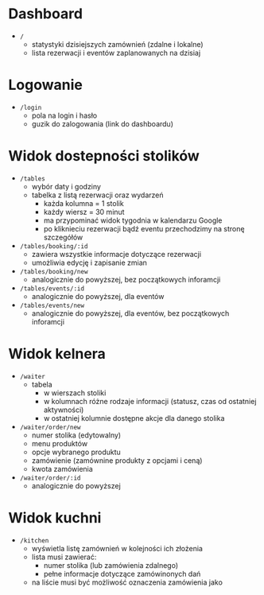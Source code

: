 # Dashboard
- `/`
  - statystyki dzisiejszych zamównień (zdalne i lokalne)
  - lista rezerwacji i eventów zaplanowanych na dzisiaj


# Logowanie
- `/login`
  - pola na login i hasło
  - guzik do zalogowania (link do dashboardu)

# Widok dostepności stolików
- `/tables`
  - wybór daty i godziny
  - tabelka z listą rezerwacji oraz wydarzeń
    - każda kolumna = 1 stolik
    - każdy wiersz = 30 minut
    - ma przypominać widok tygodnia w kalendarzu Google
    - po kliknieciu rezerwacji bądź eventu przechodzimy na stronę szczegółów
- `/tables/booking/:id`
  - zawiera wszystkie informacje dotyczące rezerwacji
  - umożliwia edycję i zapisanie zmian
- `/tables/booking/new`
  - analogicznie do powyższej, bez początkowych inforamcji
- `/tables/events/:id`
  - analogicznie do powyższej, dla eventów
- `/tables/events/new`
  - analogicznie do powyższej, dla eventów, bez początkowych inforamcji

# Widok kelnera
- `/waiter`
  - tabela
    - w wierszach stoliki
    - w kolumnach różne rodzaje informacji (statusz, czas od ostatniej aktywności)
    - w ostatniej kolumnie dostępne akcje dla danego stolika
- `/waiter/order/new`
  - numer stolika (edytowalny)
  - menu produktów
  - opcje wybranego produktu
  - zamówienie (zamównine produkty z opcjami i ceną)
  - kwota zamówienia
- `/waiter/order/:id`
  - analogicznie do powyższej

# Widok kuchni
- `/kitchen`
  - wyświetla listę zamównień w kolejności ich złożenia
  - lista musi zawierać:
    - numer stolika (lub zamówienia zdalnego)
    - pełne informacje dotyczące zamówinonych dań
  - na liście musi być możliwość oznaczenia zamówienia jako
